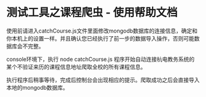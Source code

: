 测试工具之课程爬虫 - 使用帮助文档
======================================
 使用前请进入catchCourse.js文件里面修改mongodb数据库的连接信息，确定和你本机上的设置一样。并且确认您已经执行了前一步的数据导入操作，否则可能数据库会不完整。
  
 console环境下，执行 node catchCourse.js 程序开始自动连接杭电教务系统的某个不验证来历的课程信息地址爬取全校的所有课程信息。
  
 执行程序后稍事等待，完成后控制台会出现相应的提示。爬取成功之后会直接导入本地的mongodb数据库。
